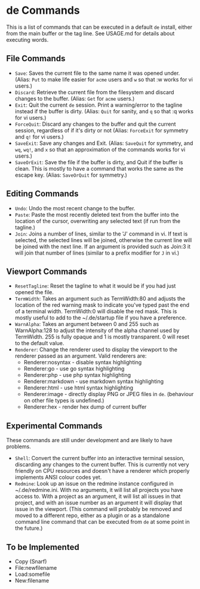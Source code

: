 # de Commands

This is a list of commands that can be executed in a default `de` install, 
either from the main buffer or the tag line. See USAGE.md for details about 
executing words.

## File Commands

* `Save`: Saves the current file to the same name it was opened under. (Alias:
	`Put` to make life easier for `acme` users and `w` so that :w works 
	for vi users.)
* `Discard`: Retrieve the current file from the filesystem and discard changes
 	to the buffer. (Alias: `Get` for `acme` users.)
* `Exit`: Quit the current `de` session. Print a warning/error to the tagline
 	instead if the buffer is dirty. (Alias: `Quit` for sanity, and `q` so
 	that :q works for vi users.)
* `ForceQuit`: Discard any changes to the buffer and quit the current session,
 	regardless of if it's dirty or not (Alias: `ForceExit` for symmetry and
 	`q!` for vi users.)
* `SaveExit`: Save any changes and Exit. (Alias: `SaveQuit` for symmetry, and 
	`wq`, `wq!`, and `x` so that an approximation of the commands works for
	vi users.)
* `SaveOrExit`: Save the file if the buffer is dirty, and Quit if the buffer is
	clean. This is mostly to have a command that works the same as the
	escape key. (Alias: `SaveOrQuit` for symmetry.)

## Editing Commands

* `Undo`: Undo the most recent change to the buffer.
* `Paste`: Paste the most recently deleted text from the buffer into the location
	of the cursor, overwriting any selected text (if run from the tagline.)
* `Join`: Joins a number of lines, similar to the 'J' command in vi. If text is
	selected, the selected lines will be joined, otherwise the current
	line will be joined with the next line. If an argument is provided such
	as Join:3 it will join that number of lines (similar to a prefix
	modifier for `J` in vi.)

## Viewport Commands
* `ResetTagline`: Reset the tagline to what it would be if you had just opened
	the file.
* `TermWidth`: Takes an argument such as TermWidth:80 and adjusts the location
	of the red warning mask to indicate you've typed past the end of a
	terminal width. TermWidth:0 will disable the red mask. This is mostly
	useful to add to the ~/.de/startup file if you have a preference.
* `WarnAlpha`: Takes an argument between 0 and 255 such as WarnAlpha:128 to adjust
	the intensity of the alpha channel used by TermWidth. 255 is fully
	opaque and 1 is mostly transparent. 0 will reset to the default value.
* `Renderer`: Change the renderer used to display the viewport to the renderer
	passed as an argument.
	Valid renderers are:
	*	Renderer:nosyntax - disable syntax highlighting
	*	Renderer:go - use go syntax highlighting
	*	Renderer:php - use php syntax highlighting
	*	Renderer:markdown - use markdown syntax highlighting
	*	Renderer:html - use html syntax highlighting
	*	Renderer:image - directly display PNG or JPEG files in `de`.
			(behaviour on other file types is undefined.)
	*	Renderer:hex - render hex dump of current buffer

## Experimental Commands

These commands are still under development and are likely to have problems.

* `Shell`: Convert the current buffer into an interactive terminal session,
	discarding any changes to the current buffer. This is currently not very
	friendly on CPU resources and doesn't have a renderer which properly
	implements ANSI colour codes yet.
* `Redmine`: Look up an issue on the redmine instance configured in
	 ~/.de/redmine.ini. With no arguments, it will list all projects you
	have access to. With a project as an argument, it will list all issues
	in that project, and with an issue number as an argument it will display
	that issue in the viewport. (This command will probably be removed and
	moved to a different repo, either as a plugin or as a standalone 
	command line command that can be executed from `de` at some point in 
	the future.)

## To be Implemented

* Copy (Snarf)
* File:newfilename
* Load:somefile
* New:filename
